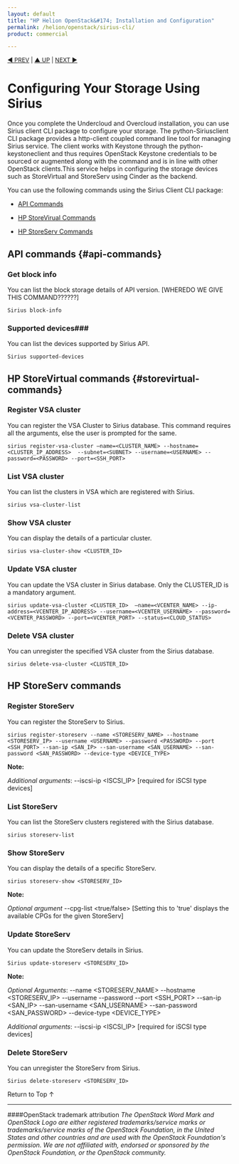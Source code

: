 ```yaml
---
layout: default
title: "HP Helion OpenStack&#174; Installation and Configuration"
permalink: /helion/openstack/sirius-cli/
product: commercial

---
```

<!--UNDER REVISION-->


<script>

function PageRefresh {
onLoad="window.refresh"
}

PageRefresh();

</script>

<p style="font-size: small;"> <a href="/helion/openstack/support-matrix-beta/">&#9664; PREV</a> | <a href="/helion/openstack/">&#9650; UP</a> | <a href="/helion/openstack/install-beta/prereqs/">NEXT &#9654;</a> </p>

# Configuring Your Storage Using Sirius
Once you complete the Undercloud and Overcloud installation, you can use Sirius client CLI package to configure your storage. The python-Siriusclient CLI package provides a http-client coupled command line tool for managing Sirius service. The client works with Keystone through the python-keystoneclient and thus requires OpenStack Keystone credentials to be sourced or augmented along with the command and is in line with other OpenStack clients.This service helps in configuring the storage devices such as StoreVirtual and StoreServ using Cinder as the backend.


You can use the following commands using the Sirius Client CLI package:

* [API Commands](#api-commands)

* [HP StoreVirual Commands](#storevirtual-commands)

* [HP StoreServ Commands](#storeserv-commands)

  
## API commands {#api-commands} ##

### Get block info ###


You can list the block storage details of API version. [WHEREDO WE GIVE THIS COMMAND??????]

	Sirius block-info

### Supported devices###

You can list the devices supported by Sirius API.

	Sirius supported-devices




## HP StoreVirtual commands {#storevirtual-commands}

### Register VSA cluster ###

You can register the VSA Cluster to Sirius database. This command requires all the arguments, else the user is prompted for the same.

	sirius register-vsa-cluster –name=<CLUSTER_NAME> --hostname=<CLUSTER_IP_ADDRESS>  --subnet=<SUBNET> --username=<USERNAME> --password=<PASSWORD> --port=<SSH_PORT>

### List VSA cluster 

You can list the clusters in VSA which are registered with Sirius.

	sirius vsa-cluster-list

### Show VSA cluster  ###

You can display the details of a particular cluster.

	sirius vsa-cluster-show <CLUSTER_ID>


### Update VSA cluster ###

You can update the VSA cluster in Sirius database. Only the CLUSTER_ID is  a mandatory argument.

	sirius update-vsa-cluster <CLUSTER_ID>  –name=<VCENTER_NAME> --ip-address=<VCENTER_IP_ADDRESS> --username=<VCENTER_USERNAME> --password=<VCENTER_PASSWORD> --port=<VCENTER_PORT> --status=<CLOUD_STATUS>

### Delete VSA cluster ###

You can unregister the specified VSA cluster from the Sirius database.

	sirius delete-vsa-cluster <CLUSTER_ID>


## HP StoreServ commands ##

### Register StoreServ ###

You can register the StoreServ to Sirius.

	sirius register-storeserv --name <STORESERV_NAME> --hostname <STORESERV_IP> --username <USERNAME> --password <PASSWORD> --port <SSH_PORT> --san-ip <SAN_IP> --san-username <SAN_USERNAME> --san-password <SAN_PASSWORD> --device-type <DEVICE_TYPE>


**Note:** 

*Additional arguments*: --iscsi-ip <ISCSI_IP> [required for iSCSI type devices]


### List StoreServ  ###

You can list the StoreServ clusters registered with the Sirius database.

	sirius storeserv-list


### Show StoreServ  ###

You can display the details of a specific StoreServ.

 	sirius storeserv-show <STORESERV_ID> 



**Note:** 

*Optional argument* --cpg-list <true/false> [Setting this to 'true' displays the available CPGs for the given StoreServ]


### Update StoreServ ###

You can update the StoreServ details in Sirius.

	Sirius update-storeserv <STORESERV_ID>

**Note:**

*Optional Arguments*:   --name <STORESERV_NAME> --hostname <STORESERV_IP> --username <USERNAME> --password <PASSWORD> --port <SSH_PORT> --san-ip <SAN_IP> --san-username <SAN_USERNAME> --san-password <SAN_PASSWORD> --device-type <DEVICE_TYPE>

*Additional arguments*: --iscsi-ip <ISCSI_IP> [required for iSCSI type devices]

### Delete StoreServ ###

You can unregister the StoreServ from Sirius.

	Sirius delete-storeserv <STORESERV_ID>


<a href="#top" style="padding:14px 0px 14px 0px; text-decoration: none;"> Return to Top &#8593; </a>

----
####OpenStack trademark attribution
*The OpenStack Word Mark and OpenStack Logo are either registered trademarks/service marks or trademarks/service marks of the OpenStack Foundation, in the United States and other countries and are used with the OpenStack Foundation's permission. We are not affiliated with, endorsed or sponsored by the OpenStack Foundation, or the OpenStack community.*
